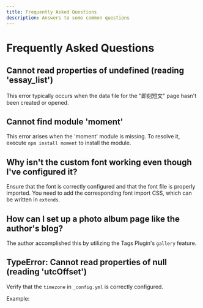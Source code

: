 ```yaml
---
title: Frequently Asked Questions
description: Answers to some common questions
---
```


# Frequently Asked Questions

## Cannot read properties of undefined (reading 'essay_list')

This error typically occurs when the data file for the "即刻短文" page hasn't been created or opened.

## Cannot find module 'moment'

This error arises when the 'moment' module is missing. To resolve it, execute `npm install moment` to install the module.

## Why isn't the custom font working even though I've configured it?

Ensure that the font is correctly configured and that the font file is properly imported. You need to add the corresponding font import CSS, which can be written in `extends`.

## How can I set up a photo album page like the author's blog?

The author accomplished this by utilizing the Tags Plugin's `gallery` feature.

## TypeError: Cannot read properties of null (reading 'utcOffset')

Verify that the `timezone` in `_config.yml` is correctly configured.

Example:
